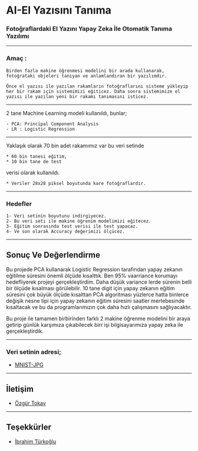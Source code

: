 # AI-El Yazısını Tanıma
### Fotoğraflardaki El Yazını Yapay Zeka İle Otomatik Tanıma Yazılımı

___

### Amaç : 
    Birden fazla makine öğrenmesi modelini bir arada kullanarak, fotoğrataki objeleri tanıyan ve anlamlandıran bir yazılımdır.
    
    Önce el yazısı ile yazılan rakamların fotoğraflarını sisteme yükleyip her bir rakam için sistemimizi eğiticez. Daha sonra sistemimize el yazısı ile yazılan yeni bir rakamı tanımasını isticez.

___

2 tane Machine Learning modeli kullanıldı, bunlar;

    - PCA: Principal Component Analysis
    - LR : Logistic Regression
___

Yaklaşık olarak 70 bin adet rakamımız var bu veri setinde 
    
    * 60 bin tanesi eğitim,
    * 10 bin tane de test 

verisi olarak kullanıldı.
    
    * Veriler 28x28 piksel boyutunda kare fotoğraflardır.
___
### Hedefler
    1- Veri setinin boyutunu indirgiyecez.
    2- Bu veri seti ile makine öğrenim modelimizi eğitecez.
    3- Eğitim sonrasında test verisi ile test yapacaz.
    4- Ve son olarak Accuracy değerimizi ölçücez.
___

## Sonuç Ve Değerlendirme
Bu projede PCA kullanarak Logistic Regression tarafından yapay zekanın eğitilme süresini önemli ölçüde kısalttık. Ben 95% vaarriance korumayı hedefliyerek projeyi gerçekleştirdim. Daha düşük variance lerde sürenin belli bir ölçüde kısalması görülebilir.  10 tane digit için yapay zekanın eğitim süresini çok büyük ölçüde kısalttan PCA algoritması yüzlerce hatta binlerce değişik nesne tipi için yapay zekanın eğitim süresini saatler mertebesinde kısaltacak ve bu da programlarımızın çok daha hızlı çalışmasını sağlıyacaktır.

Bu proje ile tamamen birbirinden farklı 2 makine öğrenme modelini bir araya getirip günlük karşımıza çıkabilecek birr işi bilgisayarımıza yapay zeka ile gerçekleştirdik.


___
### Veri setinin adresi;
* [MNIST-JPG](https://github.com/teavanist/MNIST-JPG)

___

## İletişim

* [Özgür Tokay](mailto:ozytky@gmail.com)

___

## Teşekkürler
* [İbrahim Türkoğlu](http://ibrahimturkoglu.com/?page_id=21)